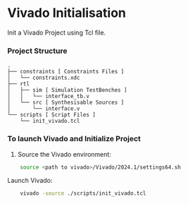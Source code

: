 # Vivado Initialisation

Init a Vivado Project using Tcl file.

### Project Structure

	.
	├── constraints	[ Constraints Files ]
	│   └── constraints.xdc
	├── rtl
	│   ├── sim	[ Simulation TestBenches ]
	│   │   └── interface_tb.v
	│   └── src	[ Synthesisable Sources ]
	│       └── interface.v
	└── scripts	[ Script Files ]
	    └── init_vivado.tcl

### To launch Vivado and Initialize Project

1. Source the Vivado environment:

```bash
	source <path to vivado>/Vivado/2024.1/settings64.sh
```

Launch Vivado:

```bash
	vivado -source ./scripts/init_vivado.tcl
```
